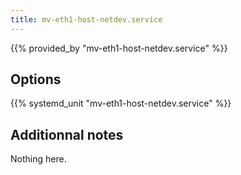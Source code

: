 ```yaml
---
title: mv-eth1-host-netdev.service
---
```


{{% provided_by "mv-eth1-host-netdev.service" %}}

## Options

{{% systemd_unit "mv-eth1-host-netdev.service" %}}

## Additionnal notes

Nothing here.